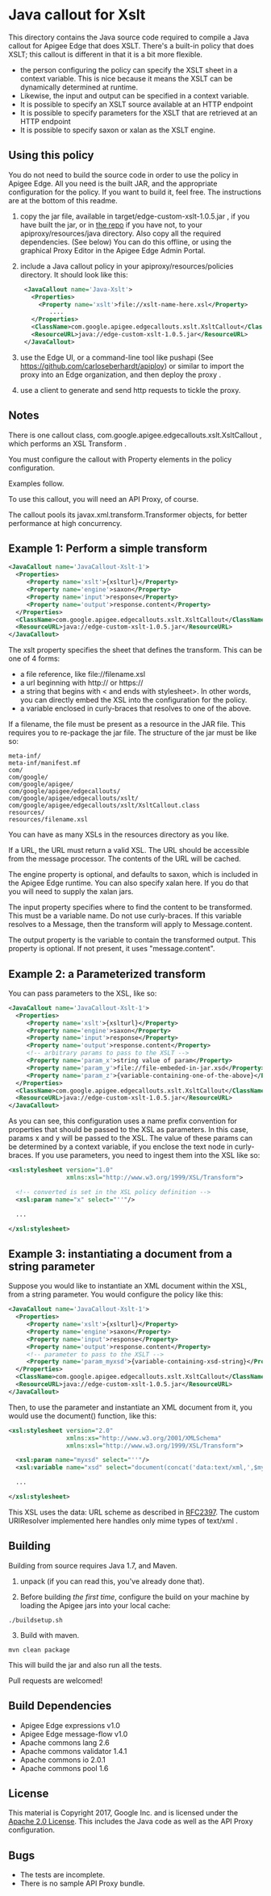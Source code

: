 # Java callout for Xslt

This directory contains the Java source code required to compile a Java
callout for Apigee Edge that does XSLT. There's a built-in policy that
does XSLT; this callout is different in that it is a bit more flexible.

* the person configuring the policy can specify the XSLT sheet in a context variable.
  This is nice because it means the XSLT can be dynamically determined at runtime.
* Likewise, the input and output can be specified in a context variable. 
* It is possible to specify an XSLT source available at an HTTP endpoint
* It is possible to specify parameters for the XSLT that are retrieved at an HTTP endpoint
* It is possible to specify saxon or xalan as the XSLT engine.


## Using this policy

You do not need to build the source code in order to use the policy in Apigee Edge. 
All you need is the built JAR, and the appropriate configuration for the policy. 
If you want to build it, feel free.  The instructions are at the bottom of this readme. 


1. copy the jar file, available in  target/edge-custom-xslt-1.0.5.jar , if you have built the jar, or in [the repo](bundle/apiproxy/resources/java/edge-custom-xslt-1.0.5.jar) if you have not, to your apiproxy/resources/java directory. Also copy all the required dependencies. (See below) You can do this offline, or using the graphical Proxy Editor in the Apigee Edge Admin Portal. 

2. include a Java callout policy in your
   apiproxy/resources/policies directory. It should look
   like this:
   ```xml
    <JavaCallout name='Java-Xslt'>
      <Properties>
        <Property name='xslt'>file://xslt-name-here.xsl</Property>
           ....
      </Properties>
      <ClassName>com.google.apigee.edgecallouts.xslt.XsltCallout</ClassName>
      <ResourceURL>java://edge-custom-xslt-1.0.5.jar</ResourceURL>
    </JavaCallout>
   ```
   
5. use the Edge UI, or a command-line tool like pushapi (See
   https://github.com/carloseberhardt/apiploy) or similar to
   import the proxy into an Edge organization, and then deploy the proxy . 

6. use a client to generate and send http requests to tickle the proxy. 



## Notes

There is one callout class, com.google.apigee.edgecallouts.xslt.XsltCallout ,
which performs an XSL Transform . 

You must configure the callout with Property elements in the policy
configuration.

Examples follow. 

To use this callout, you will need an API Proxy, of course. 

The callout pools its javax.xml.transform.Transformer objects, for
better performance at high concurrency.


## Example 1: Perform a simple transform

```xml
<JavaCallout name='JavaCallout-Xslt-1'>
  <Properties>
     <Property name='xslt'>{xslturl}</Property>
     <Property name='engine'>saxon</Property>
     <Property name='input'>response</Property>
     <Property name='output'>response.content</Property>
  </Properties>
  <ClassName>com.google.apigee.edgecallouts.xslt.XsltCallout</ClassName>
  <ResourceURL>java://edge-custom-xslt-1.0.5.jar</ResourceURL>
</JavaCallout>
```

The xslt property specifies the sheet that defines the transform.  This
can be one of 4 forms:

* a file reference, like file://filename.xsl 
* a url beginning with http:// or https:// 
* a string that begins with < and ends with stylesheet>. In other words, you can directly embed the XSL into the configuration for the policy.
* a variable enclosed in curly-braces that resolves to one of the above. 

If a filename, the file must be present as a resource in the JAR file.
This requires you to re-package the jar file. The structure of the jar
must be like so:

```
meta-inf/ 
meta-inf/manifest.mf 
com/ 
com/google/ 
com/google/apigee/
com/google/apigee/edgecallouts/
com/google/apigee/edgecallouts/xslt/
com/google/apigee/edgecallouts/xslt/XsltCallout.class
resources/ 
resources/filename.xsl
```

You can have as many XSLs in the resources directory as you like. 

If a URL, the URL must return a valid XSL. The URL should be accessible
from the message processor. The contents of the URL will be cached.


The engine property is optional, and defaults to saxon, which is included in the Apigee Edge runtime. You can also
specify xalan here. If you do that you will need to supply the xalan jars. 

The input property specifies where to find the content to be
transformed. This must be a variable name.  Do not use curly-braces. If
this variable resolves to a Message, then the transform will apply to
Message.content.

The output property is the variable to contain the transformed
output. This property is optional. If not present, it uses
"message.content".


## Example 2: a Parameterized transform

You can pass parameters to the XSL, like so: 

```xml
<JavaCallout name='JavaCallout-Xslt-1'>
  <Properties>
     <Property name='xslt'>{xslturl}</Property>
     <Property name='engine'>saxon</Property>
     <Property name='input'>response</Property>
     <Property name='output'>response.content</Property>
     <!-- arbitrary params to pass to the XSLT -->
     <Property name='param_x'>string value of param</Property>
     <Property name='param_y'>file://file-embeded-in-jar.xsd</Property>
     <Property name='param_z'>{variable-containing-one-of-the-above}</Property>
  </Properties>
  <ClassName>com.google.apigee.edgecallouts.xslt.XsltCallout</ClassName>
  <ResourceURL>java://edge-custom-xslt-1.0.5.jar</ResourceURL>
</JavaCallout>
```

As you can see, this configuration uses a name prefix convention for
properties that should be passed to the XSL as parameters.  In this
case, params x and y will be passed to the XSL. The value of these
params can be determined by a context variable, if you enclose the text
node in curly-braces. If you use parameters, you need to ingest them
into the XSL like so:

```xml
<xsl:stylesheet version="1.0"
                xmlns:xsl="http://www.w3.org/1999/XSL/Transform">

  <!-- converted is set in the XSL policy definition -->
  <xsl:param name="x" select="''"/>

  ...

</xsl:stylesheet>
```

## Example 3: instantiating a document from a string parameter

Suppose you would like to instantiate an XML document within the XSL,
from a string parameter. You would configure the policy like this:

```xml
<JavaCallout name='JavaCallout-Xslt-1'>
  <Properties>
     <Property name='xslt'>{xslturl}</Property>
     <Property name='engine'>saxon</Property>
     <Property name='input'>response</Property>
     <Property name='output'>response.content</Property>
     <!-- parameter to pass to the XSLT -->
     <Property name='param_myxsd'>{variable-containing-xsd-string}</Property>
  </Properties>
  <ClassName>com.google.apigee.edgecallouts.xslt.XsltCallout</ClassName>
  <ResourceURL>java://edge-custom-xslt-1.0.5.jar</ResourceURL>
</JavaCallout>
```


Then, to use the parameter and instantiate an XML document from it, you would use the document() function, like this:


```xml
<xsl:stylesheet version="2.0"
                xmlns:xs="http://www.w3.org/2001/XMLSchema"
                xmlns:xsl="http://www.w3.org/1999/XSL/Transform">

  <xsl:param name="myxsd" select="''"/>
  <xsl:variable name="xsd" select="document(concat('data:text/xml,',$myxsd))"/>

  ...

</xsl:stylesheet>
```

This XSL uses the data: URL scheme as described in [RFC2397](https://tools.ietf.org/html/rfc2397).
The custom URIResolver implemented here handles only mime types of text/xml .




## Building

Building from source requires Java 1.7, and Maven. 

1. unpack (if you can read this, you've already done that).

2. Before building _the first time_, configure the build on your machine by loading the Apigee jars into your local cache:
  ```
  ./buildsetup.sh
  ```

3. Build with maven.  
  ```
  mvn clean package
  ```
  This will build the jar and also run all the tests.


Pull requests are welcomed!


## Build Dependencies

- Apigee Edge expressions v1.0
- Apigee Edge message-flow v1.0
- Apache commons lang 2.6
- Apache commons validator 1.4.1
- Apache commons io 2.0.1
- Apache commons pool 1.6


## License

This material is Copyright 2017, Google Inc.
and is licensed under the [Apache 2.0 License](LICENSE). This includes the Java code as well as the API Proxy configuration. 



## Bugs

* The tests are incomplete.
* There is no sample API Proxy bundle.
